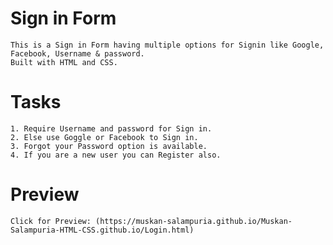 # Sign in Form
	This is a Sign in Form having multiple options for Signin like Google, Facebook, Username & password.
	Built with HTML and CSS.

# Tasks
	1. Require Username and password for Sign in.
	2. Else use Goggle or Facebook to Sign in.
	3. Forgot your Password option is available.
	4. If you are a new user you can Register also.
# Preview
	Click for Preview: (https://muskan-salampuria.github.io/Muskan-Salampuria-HTML-CSS.github.io/Login.html)
